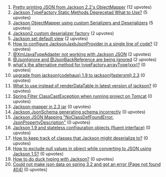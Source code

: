 1. [Pretty printing JSON from Jackson 2.2's ObjectMapper](http://stackoverflow.com/questions/1) (12 upvotes)  
2. [Jackson TypeFactory Static Methods Deprecetad What to Use?](http://stackoverflow.com/questions/1) (5 upvotes)  
3. [Jackson ObjectMapper using custom Serializers and Deserializers](http://stackoverflow.com/questions/1) (5 upvotes)  
4. [Jackson2 custom deserializer factory](http://stackoverflow.com/questions/1) (2 upvotes)  
5. [Jackson set default view](http://stackoverflow.com/questions/1) (2 upvotes)  
6. [How to configure JacksonJaxbJsonProvider in a single line of code?](http://stackoverflow.com/questions/1) (2 upvotes)  
7. [@XmlJavaTypeAdapter not working with Jackson JSON](http://stackoverflow.com/questions/1) (2 upvotes)  
8. [@JsonIgnore and @JsonBackReference are being Ignored](http://stackoverflow.com/questions/1) (2 upvotes)  
9. [what's the alternative method for typeFactory.arrayType(xxx)?](http://stackoverflow.com/questions/1) (0 upvotes)  
10. [upgrade from jackson(codehaus) 1.9 to jackson(fasterxml) 2.3](http://stackoverflow.com/questions/1) (0 upvotes)  
11. [What to use instead of renderDataTable in latest version of jackson?](http://stackoverflow.com/questions/1) (0 upvotes)  
12. [Spring Filter ClassCastException when running project on Tomcat](http://stackoverflow.com/questions/1) (0 upvotes)  
13. [Jackson-mapper in 2.3 jar](http://stackoverflow.com/questions/1) (0 upvotes)  
14. [Jackson JsonSchema generating schema incorrectly](http://stackoverflow.com/questions/1) (0 upvotes)  
15. [Jackson JSON Mapping "NoClassDefFoundError: JsonPropertyDescription"](http://stackoverflow.com/questions/1) (0 upvotes)  
16. [Jackson 1.9 and stateless configuration objects (fluent interface)](http://stackoverflow.com/questions/1) (0 upvotes)  
17. [How to keep track of classes that Jackson might deserialize to?](http://stackoverflow.com/questions/1) (0 upvotes)  
18. [How to exclude null values in object while converting to JSON using Jackson 1.5?](http://stackoverflow.com/questions/1) (0 upvotes)  
19. [How to do duck typing with Jackson?](http://stackoverflow.com/questions/1) (0 upvotes)  
20. [Could not make json data on spring 3.2 and got an error (Page not found 404)](http://stackoverflow.com/questions/1) (0 upvotes)  
